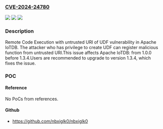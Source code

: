 ### [CVE-2024-24780](https://cve.mitre.org/cgi-bin/cvename.cgi?name=CVE-2024-24780)
![](https://img.shields.io/static/v1?label=Product&message=Apache%20IoTDB&color=blue)
![](https://img.shields.io/static/v1?label=Version&message=1.0.0%3C%201.3.4%20&color=brighgreen)
![](https://img.shields.io/static/v1?label=Vulnerability&message=Remote%20Code%20Execution%20with%20untrusted%20URI%20of%20User-defined%20function&color=brighgreen)

### Description

Remote Code Execution with untrusted URI of UDF vulnerability in Apache IoTDB. The attacker who has privilege to create UDF can register malicious function from untrusted URI.This issue affects Apache IoTDB: from 1.0.0 before 1.3.4.Users are recommended to upgrade to version 1.3.4, which fixes the issue.

### POC

#### Reference
No PoCs from references.

#### Github
- https://github.com/nbxiglk0/nbxiglk0

